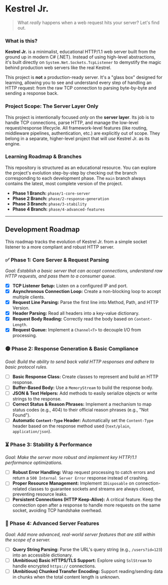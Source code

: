 # Kestrel Jr.

> What *really* happens when a web request hits your server? Let's find out.

### What is this?

**Kestrel Jr.** is a minimalist, educational HTTP/1.1 web server built from the ground up in modern C# (.NET). Instead
of using high-level abstractions, it's built directly on `System.Net.Sockets.TcpListener` to demystify the magic behind
production web servers like the real Kestrel.

This project is **not** a production-ready server. It's a "glass box" designed for learning, allowing you to see and
understand every step of handling an HTTP request: from the raw TCP connection to parsing byte-by-byte and sending a
response back.

### Project Scope: The Server Layer Only

This project is intentionally focused *only* on the **server layer**. Its job is to handle TCP connections, parse HTTP,
and manage the low-level request/response lifecycle. All framework-level features (like routing, middleware pipelines,
authentication, etc.) are explicitly out of scope. They belong in a separate, higher-level project that will *use*
Kestrel Jr. as its engine.

### Learning Roadmap & Branches

This repository is structured as an educational resource. You can explore the project's evolution step-by-step by
checking out the branch corresponding to each development phase. The `main` branch always contains the latest, most
complete version of the project.

- **Phase 1 Branch:** `phase/1-core-server`
- **Phase 2 Branch:** `phase/2-response-generation`
- **Phase 3 Branch:** `phase/3-stability`
- **Phase 4 Branch:** `phase/4-advanced-features`

---

## Development Roadmap

This roadmap tracks the evolution of Kestrel Jr. from a simple socket listener to a more compliant and robust HTTP
server.

### ✅ Phase 1: Core Server & Request Parsing

*Goal: Establish a basic server that can accept connections, understand raw HTTP requests, and pass them to a consumer
queue.*

-   [x] **TCP Listener Setup:** Listen on a configured IP and port.
-   [x] **Asynchronous Connection Loop:** Create a non-blocking loop to accept multiple clients.
-   [x] **Request Line Parsing:** Parse the first line into Method, Path, and HTTP Version.
-   [x] **Header Parsing:** Read all headers into a key-value dictionary.
-   [x] **Request Body Reading:** Correctly read the body based on `Content-Length`.
-   [x] **Request Queue:** Implement a `Channel<T>` to decouple I/O from processing.

### 🟡 Phase 2: Response Generation & Basic Compliance

*Goal: Build the ability to send back valid HTTP responses and adhere to basic protocol rules.*

-   [ ] **Basic Response Class:** Create classes to represent and build an HTTP response.
-   [ ] **Buffer-Based Body:** Use a `MemoryStream` to build the response body.
-   [ ] **JSON & Text Helpers:** Add methods to easily serialize objects or write strings to the response.
-   [ ] **Correct Status & Reason Phrases:** Implement a mechanism to map status codes (e.g., 404) to their official
    reason phrases (e.g., "Not Found").
-   [ ] **Automatic `Content-Type` Header:** Automatically set the `Content-Type` header based on the response method
    used (`text/plain`, `application/json`).

### ⏳ Phase 3: Stability & Performance

*Goal: Make the server more robust and implement key HTTP/1.1 performance optimizations.*

-   [ ] **Robust Error Handling:** Wrap request processing to catch errors and return a `500 Internal Server Error`
    response instead of crashing.
-   [ ] **Proper Resource Management:** Implement `IDisposable` on connection-related classes to guarantee sockets and
    streams are always closed, preventing resource leaks.
-   [ ] **Persistent Connections (HTTP Keep-Alive):** A critical feature. Keep the connection open after a response to
    handle more requests on the same socket, avoiding TCP handshake overhead.

### 🚀 Phase 4: Advanced Server Features

*Goal: Add more advanced, real-world server features that are still within the scope of a server.*

-   [ ] **Query String Parsing:** Parse the URL's query string (e.g., `/users?id=123`) into an accessible dictionary.
-   [ ] **(Ambitious) Basic HTTPS/TLS Support:** Explore using `SslStream` to handle encrypted `https://` connections.
-   [ ] **(Ambitious) Chunked Transfer Encoding:** Support reading/sending data in chunks when the total content length
    is unknown.
